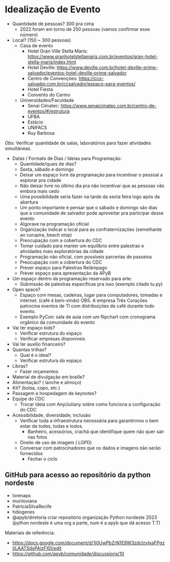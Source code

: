 Idealização de Evento
=====================

- Quantidade de pessoas? 300 pra cima
  - 2022 foram em torno de 250 pessoas (vamos confirmar esse número)
- Local? (150 ~ 300 pessoas)
  - Casa de evento
    - Hotel Gran Ville Stella Maris: https://www.granhotelstellamaris.com.br/eventos/gran-hotel-stella-maris/index.html
    - Hotel Deville: https://www.deville.com.br/hotel-deville-prime-salvador/eventos-hotel-deville-prime-salvador
    - Centro de Convenções: https://ccs-salvador.com.br/ccsalvador/espaco-para-eventos/
    - Hotel Fiesta
    - Convento do Carmo
  - Universidades/Faculdade
    - Senai Cimatec: https://www.senaicimatec.com.br/centro-de-eventos/#/estrutura
    - UFBA
    - Estácio
    - UNIFACS
    - Ruy Barbosa

*Obs*: Verificar quantidade de salas, laboratórios para fazer atividades simultâneas.

- Datas / Formato de Dias / Ideias para Programação:
  - Quantidade/quais de dias?
  - Sexta, sábado e domingo
  - Deixar um espaço livre da programação para incentivar o pessoal a explorar pra cidade
  - Não deixar livre no último dia pra não incentivar que as pessoas vão embora mais cedo
  - Uma possibilidade seria fazer na tarde da sexta feira logo após da abertura
  - Um ponto importante é pensar que o sábado e domingo são dias que a comunidade de salvador pode aproveitar pra participar desse evento
  - Algorave na programação oficial
  - Organização indicar o local para as confraternizações (semelhante ao curupira, beach stop)
  - Preocupação com a cobertura do CDC
  - Tomar cuidado para manter um equilíbrio entre palestras e atividades mais exploratórias da cidade
  - Programação não oficial, com possíveis parcerias de passeios
  - Preocupação com a cobertura do CDC
  - Prever espaço para Palestras Relâmpago
  - Prever espaço para apresentação da APyB
- Um espaço dentro da programação reservado para arte:
  - Submissão de palestras específicas pra isso (exemplo citado tu.py)
- Open space?
  - Espaço com mesas, cadeiras, lugar para computadores, tomadas e internet. (café é bem-vindo) OBS. A empresa Três Corações patrocina eventos de TI com distribuições de café durante todo evento. 
  - Exemplo PyCon: sala de aula com um flipchart com cronograma orgânico da comunidade do evento
- Vai ter espaço kids?
  - Verificar estrutura do espaço
  - Verificar empresas disponíveis
- Vai ter auxílio financeiro?
- Quantas trilhas?
  - Qual é o ideal?
  - Verificar estrutura do espaço
- Libras?
  - Fazer orçamentos
- Material de divulgação em braille?
- Alimentação? ( lanche e almoço)
- Kit? (bolsa, copo, etc.)
- Passagem e hospedagem de keynotes?
- Equipe do CDC
  - Trocar ideia com Any/Juliany sobre como funciona a configuração do CDC
- Acessibilidade, diversidade, inclusão
  - Verificar toda a infraestrutura necessária para garantirmos o bem estar de todes, todas e todos.
    - Banheiro, acessórios, crachá que identifique quem não quer sair nas fotos
  - Direito de uso de imagem ( LGPD)
  - Conversar com patrocinadores que os dados e imagens não serão fornecidos
    - Fechar o ciclo

GitHub para acesso ao repositório da python nordeste
----------------------------------------------------

- lorenaps
- muriloviana
- PatriciaSilvaRecife
- hdiogenes
- @apyb/diretoria criar repositório organização Python nordeste 2023 (python nordeste é uma org a parte, num é a apyb que dá acesso T.T)

Materiais de referência:

- https://docs.google.com/document/d/1j0UwPbZrN1E8W3zdclzyIxaFPgztjLAATSdsPAizFX0/edit
- https://github.com/apyb/comunidade/discussions/10
